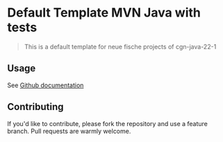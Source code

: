 # Default Template MVN Java with tests
> This is a default template for neue fische projects of cgn-java-22-1

## Usage
See [Github documentation](https://docs.github.com/en/repositories/creating-and-managing-repositories/creating-a-repository-from-a-template)

## Contributing

If you'd like to contribute, please fork the repository and use a feature
branch. Pull requests are warmly welcome.
